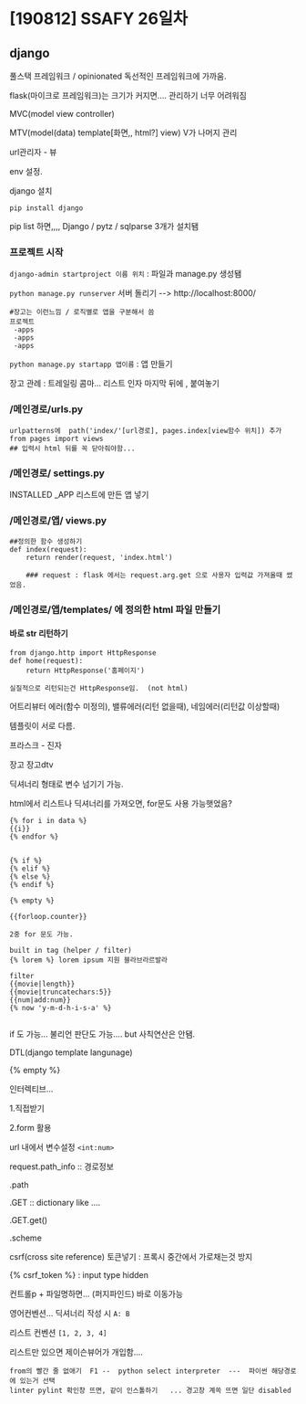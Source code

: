 # [190812] SSAFY 26일차

## django

풀스택 프레임워크 / opinionated 독선적인 프레임워크에 가까움.

flask(마이크로 프레임워크)는 크기가 커지면.... 관리하기 너무 어려워짐

MVC(model view controller)

MTV(model(data) template[화면,, html?] view)   V가 나머지 관리



url관리자 - 뷰 



env 설정.

django 설치

`pip install django`

pip list 하면,,,,  Django / pytz / sqlparse 3개가 설치됌

### 프로젝트 시작

`django-admin startproject 이름 위치` : 파일과 manage.py 생성됌

`python manage.py runserver`   서버 돌리기   --> http://localhost:8000/

```
#장고는 이런느낌 / 로직별로 앱을 구분해서 씀
프로젝트
 -apps
 -apps
 -apps
```

`python manage.py startapp 앱이름`  : 앱 만들기



장고 관례 : 트레일링 콤마...  리스트 인자 마지막 뒤에 , 붙여놓기

### /메인경로/urls.py 

```
urlpatterns에  path('index/'[url경로], pages.index[view함수 위치]) 추가
from pages import views
## 입력시 html 뒤를 꼭 닫아줘야함...
```

### /메인경로/ settings.py

INSTALLED _APP  리스트에  만든 앱 넣기

### /메인경로/앱/ views.py

```
##정의한 함수 생성하기
def index(request):
    return render(request, 'index.html')
    
    ### request : flask 에서는 request.arg.get 으로 사용자 입력값 가져올때 썼었음.
```

### /메인경로/앱/templates/ 에 정의한 html 파일 만들기



#### 바로 str 리턴하기

```
from django.http import HttpResponse
def home(request):
    return HttpResponse('홈페이지')
    
실질적으로 리턴되는건 HttpResponse임.  (not html)
```

어트리뷰터 에러(함수 미정의), 밸류에러(리턴 없을때), 네임에러(리턴값 이상할때)



템플릿이 서로 다름.

프라스크 - 진자

장고 장고dtv 



딕셔너리 형태로 변수 넘기기 가능.



html에서 리스트나 딕셔너리를 가져오면, for문도 사용 가능햇었음?

```
{% for i in data %}
{{i}}
{% endfor %}


{% if %}
{% elif %}
{% else %}
{% endif %}

{% empty %}

{{forloop.counter}}

2중 for 문도 가능.

built in tag (helper / filter)
{% lorem %} lorem ipsum 지원 블라브라르발라

filter 
{{movie|length}}
{{movie|truncatechars:5}}
{{num|add:num}}
{% now 'y-m-d-h-i-s-a' %}


```

if 도 가능...  불리언 판단도 가능....      but 사칙연산은 안됌.

DTL(django template langunage)

{% empty %}



인터렉티브...

1.직접받기

2.form 활용

url 내에서 변수설정 `<int:num> `





request.path_info  :: 경로정보

.path

.GET  ::  dictionary like ....

.GET.get()

.scheme





csrf(cross site reference)  토큰넣기 : 프록시 중간에서 가로채는것 방지

{% csrf_token %}  :  input type hidden



컨트롤p +  파일명하면...  (퍼지파인드) 바로 이동가능

영어컨벤션... 딕셔너리 작성 시 `A: B`

리스트 컨벤션 `[1, 2, 3, 4]`

리스트만 있으면 제이슨뷰어가 개입함....

```
from의 빨간 줄 없애기  F1 --  python select interpreter  ---  파이썬 해당경로에 있는거 선택
linter pylint 확인창 뜨면, 같이 인스톨하기   ... 경고창 계쏙 뜨면 일단 disabled
```

